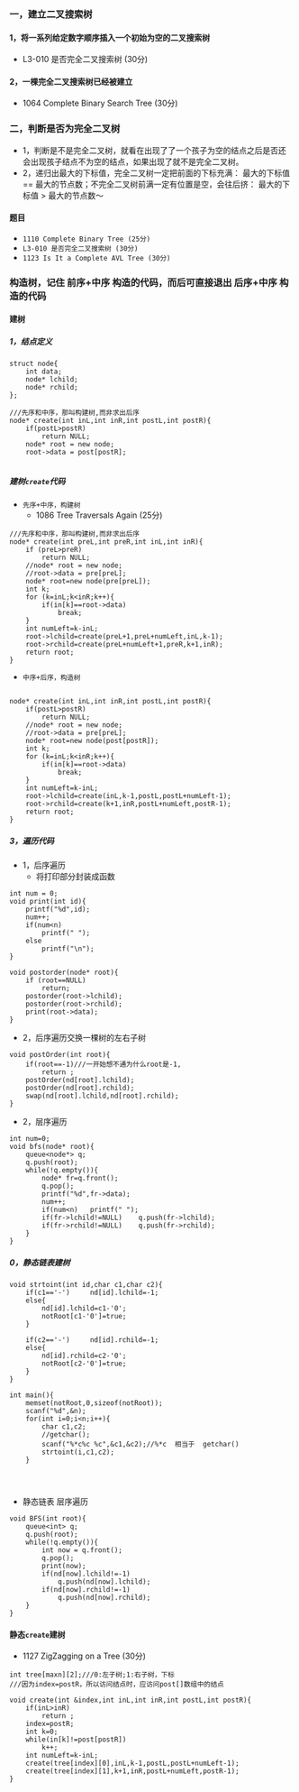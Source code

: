 
### 一，建立二叉搜索树

#### 1，将一系列给定数字顺序插入一个初始为空的二叉搜索树

* L3-010 是否完全二叉搜索树 (30分)

#### 2，一棵完全二叉搜索树已经被建立

* 1064 Complete Binary Search Tree (30分)



### 二，判断是否为完全二叉树

* 1，判断是不是完全二叉树，就看在出现了了⼀个孩⼦为空的结点之后是否还会出现孩⼦结点不为空的结点，如果出现了就不是完全二叉树。
* 2，递归出最大的下标值，完全二叉树一定把前面的下标充满： 最大的下标值 == 最大的节点数；不完全二叉树前满一定有位置是空，会往后挤： 最大的下标值 > 最大的节点数～

#### 题目
* ```1110 Complete Binary Tree (25分)```
* ```L3-010 是否完全二叉搜索树 (30分)```
* ```1123 Is It a Complete AVL Tree (30分)```



### 构造树，记住 前序+中序 构造的代码，而后可直接退出 后序+中序 构造的代码

#### 建树
##### 1，结点定义
```
struct node{
	int data;
	node* lchild;
	node* rchild;
};

///先序和中序，那叫构建树,而非求出后序
node* create(int inL,int inR,int postL,int postR){
	if(postL>postR)
		return NULL;
	node* root = new node;
	root->data = post[postR];
	

```

##### 建树```create```代码
* ```先序+中序，构建树```
  * 1086 Tree Traversals Again (25分)

```
///先序和中序，那叫构建树,而非求出后序
node* create(int preL,int preR,int inL,int inR){
	if (preL>preR)
		return NULL;
	//node* root = new node;
	//root->data = pre[preL];
	node* root=new node(pre[preL]);
	int k;
	for (k=inL;k<inR;k++){
		if(in[k]==root->data)
			break;
	}
	int numLeft=k-inL;
	root->lchild=create(preL+1,preL+numLeft,inL,k-1);
	root->rchild=create(preL+numLeft+1,preR,k+1,inR);
	return root;
}

```

* ```中序+后序，构造树```
```

node* create(int inL,int inR,int postL,int postR){
	if(postL>postR)
		return NULL;
	//node* root = new node;
	//root->data = pre[preL];
	node* root=new node(post[postR]);
	int k;
	for (k=inL;k<inR;k++){
		if(in[k]==root->data)
			break;
	}
	int numLeft=k-inL;
	root->lchild=create(inL,k-1,postL,postL+numLeft-1);
	root->rchild=create(k+1,inR,postL+numLeft,postR-1);
	return root;
}

```

##### 3，遍历代码

* 1，后序遍历
  * 将打印部分封装成函数
```
int num = 0;
void print(int id){
	printf("%d",id);
	num++;
	if(num<n)
		printf(" ");
	else
		printf("\n");
}

void postorder(node* root){
	if (root==NULL)
		return;
	postorder(root->lchild);
	postorder(root->rchild);
	print(root->data);
}
```

* 2，后序遍历交换一棵树的左右子树
```
void postOrder(int root){
    if(root==-1)///一开始想不通为什么root是-1,
        return ;
    postOrder(nd[root].lchild);
    postOrder(nd[root].rchild);
    swap(nd[root].lchild,nd[root].rchild);
}
```


* 2，层序遍历
```
int num=0;
void bfs(node* root){
    queue<node*> q;
    q.push(root);
    while(!q.empty()){
        node* fr=q.front();
        q.pop();
        printf("%d",fr->data);
        num++;
        if(num<n)   printf(" ");
        if(fr->lchild!=NULL)    q.push(fr->lchild);
        if(fr->rchild!=NULL)    q.push(fr->rchild);
    }
}

```


##### 0，静态链表建树

```
void strtoint(int id,char c1,char c2){
    if(c1=='-')     nd[id].lchild=-1;
    else{
        nd[id].lchild=c1-'0';
        notRoot[c1-'0']=true;
    }

    if(c2=='-')     nd[id].rchild=-1;
    else{
        nd[id].rchild=c2-'0';
        notRoot[c2-'0']=true;
    }
}

int main(){
    memset(notRoot,0,sizeof(notRoot));
    scanf("%d",&n);
    for(int i=0;i<n;i++){
        char c1,c2;
        //getchar();
        scanf("%*c%c %c",&c1,&c2);//%*c  相当于  getchar()
        strtoint(i,c1,c2);
    }
    
    


```

* 静态链表 层序遍历
```
void BFS(int root){
	queue<int> q;
	q.push(root);
	while(!q.empty()){
		int now = q.front();
		q.pop();
		print(now);
		if(nd[now].lchild!=-1)
			q.push(nd[now].lchild);
		if(nd[now].rchild!=-1)
			q.push(nd[now].rchild);
	}
}

```

#### 静态```create```建树
* 1127 ZigZagging on a Tree (30分)

```
int tree[maxn][2];///0:左子树;1:右子树，下标
///因为index=postR，所以访问结点时，应访问post[]数组中的结点

void create(int &index,int inL,int inR,int postL,int postR){
    if(inL>inR)
        return ;
    index=postR;
    int k=0;
    while(in[k]!=post[postR])
        k++;
    int numLeft=k-inL;
    create(tree[index][0],inL,k-1,postL,postL+numLeft-1);
    create(tree[index][1],k+1,inR,postL+numLeft,postR-1);
}
```























